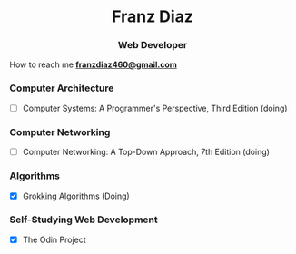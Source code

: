 <h1 align="center">Franz Diaz</h1>
<h3 align="center">Web Developer</h3>  


How to reach me **franzdiaz460@gmail.com**  
### Computer Architecture
- [ ] Computer Systems: A Programmer's Perspective, Third Edition (doing)
### Computer Networking
- [ ] Computer Networking: A Top-Down Approach, 7th Edition (doing)
### Algorithms
- [x] Grokking Algorithms (Doing)
### Self-Studying Web Development
- [x] The Odin Project 

